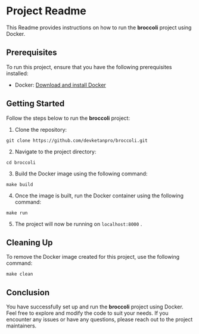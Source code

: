 # Project Readme

This Readme provides instructions on how to run the **broccoli** project using Docker.

## Prerequisites

To run this project, ensure that you have the following prerequisites installed:

- Docker: [Download and install Docker](https://www.docker.com/get-started)

## Getting Started

Follow the steps below to run the **broccoli** project:

1. Clone the repository:

```commandline
git clone https://github.com/devketanpro/broccoli.git
```

2. Navigate to the project directory:

```commandline
cd broccoli
```

3. Build the Docker image using the following command:

```commandline
make build
```

4. Once the image is built, run the Docker container using the following command:

```commandline
make run
```

5. The project will now be running on  `localhost:8000` .

## Cleaning Up

To remove the Docker image created for this project, use the following command:

```commandline
make clean
```

## Conclusion

You have successfully set up and run the **broccoli** project using Docker. Feel free to explore and modify the code to
suit your needs. If you encounter any issues or have any questions, please reach out to the project maintainers.